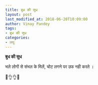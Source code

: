 ```yaml
---
title: बुध की सुध
layout: post
last_modified_at: 2018-06-20T10:09:00
author: Vinay Pandey
tags:
- बुध की सुध
categories:
- लघु
---
```

**बुध की सुध**

भले लोगों से संभल के मिलें,
चोट लगने पर उफ नही करते ।

🙏👌👌🙏


